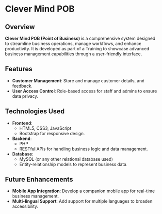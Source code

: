 # Clever Mind POB

## Overview

**Clever Mind POB (Point of Business)** is a comprehensive system designed to streamline business operations, manage workflows, and enhance productivity. It is developed as part of a Training to showcase advanced business management capabilities through a user-friendly interface.

## Features

- **Customer Management**: Store and manage customer details, and feedback.
- **User Access Control**: Role-based access for staff and admins to ensure data privacy.

## Technologies Used

- **Frontend**:
  - HTML5, CSS3, JavaScript
  - Bootstrap for responsive design.
- **Backend**:
  - PHP
  - RESTful APIs for handling business logic and data management.
- **Database**:
  - MySQL (or any other relational database used)
  - Entity-relationship models to represent business data.
    

## Future Enhancements

- **Mobile App Integration**: Develop a companion mobile app for real-time business management.
- **Multi-lingual Support**: Add support for multiple languages to broaden accessibility.
